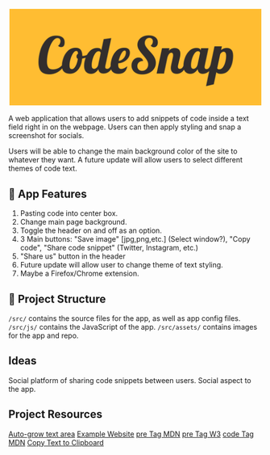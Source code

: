 <p align="center">
  <img src="/src/assets/codesnap-hero.png" width="500" >
</p>

A web application that allows users to add snippets of code inside a text field right in on the webpage. Users can then apply styling and snap a screenshot for socials.

Users will be able to change the main background color of the site to whatever they want. A future update will allow users to select different themes of code text.

## 📌 App Features
1. Pasting code into center box.
1. Change main page background.
1. Toggle the header on and off as an option.
1. 3 Main buttons: "Save image" [jpg,png,etc.] (Select window?), "Copy code", "Share code snippet" (Twitter, Instagram, etc.)
1. "Share us" button in the header
1. Future update will allow user to change theme of text styling.
1. Maybe a Firefox/Chrome extension.

## 📂 Project Structure
`/src/` contains the source files for the app, as well as app config files. \
`/src/js/` contains the JavaScript of the app.
`/src/assets/` contains images for the app and repo.

## Ideas
Social platform of sharing code snippets between users. Social aspect to the app.

## Project Resources
[Auto-grow text area](https://css-tricks.com/the-cleanest-trick-for-autogrowing-textareas/)
[Example Website](https://codetogo.io/)
[pre Tag MDN](https://developer.mozilla.org/en-US/docs/Web/HTML/Element/pre)
[pre Tag W3](https://www.w3schools.com/tags/tag_pre.asp)
[code Tag MDN](https://developer.mozilla.org/en-US/docs/Web/HTML/Element/code)
[Copy Text to Clipboard](https://www.30secondsofcode.org/blog/s/copy-text-to-clipboard-with-javascript)
